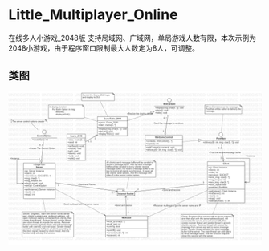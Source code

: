# Little_Multiplayer_Online
在线多人小游戏_2048版
支持局域网、广域网，单局游戏人数有限，本次示例为2048小游戏，由于程序窗口限制最大人数定为8人，可调整。

## 类图
![](img/ClassModel.jpg)
